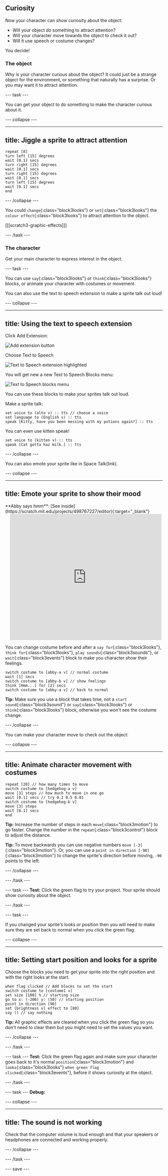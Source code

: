 ## Curiosity

Now your character can show curiosity about the object:
- Will your object do something to attract attention? 
- Will your character move towards the object to check it out? 
- Will it use speech or costume changes? 

You decide!

### The object

Why is your character curious about the object? It could just be a strange object for the environment, or something that naturally has a surprise. Or you may want it to attract attention. 

--- task ---

You can get your object to do something to make the character curious about it. 

--- collapse ---

---
title: Jiggle a sprite to attract attention
---

```blocks3
repeat [8]
turn left [15] degrees
wait [0.1] secs
turn right [15] degrees
wait [0.1] secs
turn right [15] degrees
wait [0.1] secs
turn left [15] degrees
wait [0.1] secs
end
```
--- /collapse ---

You could `change`{:class="block3looks"} or `set`{:class="block3looks"} the `colour effect`{:class="block3looks"} to attract attention to the object.

[[[scratch3-graphic-effects]]]

--- /task ---

### The character

Get your main character to express interest in the object.

--- task ---

You can use `say`{:class="block3looks"} or `think`{:class="block3looks"} blocks, or animate your character with costumes or movement.

You can also use the text to speech extension to make a sprite talk out loud!

--- collapse ---

---
title: Using the text to speech extension
---

Click Add Extension:

![Add extension button](images/add-extension.png)

Choose Text to Speech

![Text to Speech extension highlighted](images/text-to-speech.png)

You will get new a new Text to Speech Blocks menu:

![Text to Speech blocks menu](images/text-to-speech-extension.png)

You can use these blocks to make your sprites talk out loud.

Make a sprite talk:

```blocks3
set voice to (alto v) :: tts // choose a voice
set language to (English v) :: tts 
speak [Kitty, have you been messing with my potions again?] :: tts
```

You can even use kitten speak!

```blocks3
set voice to (kitten v) :: tts
speak [Cat gotta haz milk.] :: tts
```

--- /collapse ---

You can also emote your sprite like in Space Talk(link). 

--- collapse ---

---
title: Emote your sprite to show their mood
---

<div>
**Abby says hmm**: [See inside](https://scratch.mit.edu/projects/498767227/editor){:target="_blank"}
<div class="scratch-preview" style="margin-left: 15px;">
  <iframe allowtransparency="true" width="485" height="402" src="https://scratch.mit.edu/projects/embed//498767227/?autostart=false" frameborder="0"></iframe>
</div>

You can change costume before and after a `say for`{:class="block3looks"}, `think for`{:class="block3looks"}, `play sounds`{:class="block3sounds"}, or `wait`{:class="block3events"} block to make you character show their feelings.

```blocks3
switch costume to [abby-a v] // normal costume
wait [1] secs
switch costume to [abby-b v] // show feelings
think [Hmm...] for [2] secs
switch costume to [abby-a v] // back to normal
```

**Tip:** Make sure you use a block that takes time, not a `start sound`{:class="block3sound"} or `say`{:class="block3looks"} or `think`{:class="block3looks"} block, otherwise you won't see the costume change.

--- /collapse ---

You can make your character move to check out the object:

--- collapse ---

---
title: Animate character movement with costumes
---

```blocks3
repeat [20] // how many times to move
switch costume to [hedgehog-a v]
move [3] steps // how much to move in one go
wait [0.1] secs // try 0.2 0.5 0.01
switch costume to [hedgehog-b v]
move [3] steps
wait [0.1] secs
end
```

**Tip:** Increase the number of steps in each `move`{:class="block3motion"} to go faster. Change the number in the `repeat`{:class="block3control"} block to adjust the distance.

**Tip:** To move backwards you can use negative numbers `move [-3]`{:class="block3motion"}. Or, you can use a `point in direction [-90]`{:class="block3motion"} to change the sprite's direction before moving, `-90` points to the left. 

--- /collapse ---

--- /task ---

--- task ---
**Test:** Click the green flag to try your project. Your sprite should show curiosity about the object.

--- /task ---

--- task ---

If you changed your sprite's looks or position then you will need to make sure they are set back to normal when you click the green flag.

--- collapse ---

---
title: Setting start position and looks for a sprite
---

Choose the blocks you need to get your sprite into the right position and with the right looks at the start.

```blocks3
when flag clicked // Add blocks to set the start 
switch costume to [costume1 v]
set size [100] % // starting size
go to x: (-200) y: (50) // starting position
point in direction [90]
set [brightness v] effect to [80]
say () // say nothing
```

**Tip:** All graphic effects are cleared when you click the green flag so you don't need to clear them but you might need to set the values you want.

--- /collapse ---

--- /task ---

--- task ---
**Test:** Click the green flag again and make sure your character goes back to it's normal `position`{:class="block3motion"} and `looks`{:class="block3looks"} `when green flag clicked`{:class="block3events"}, before it shows curiosity at the object.

--- /task ---

--- task ---
**Debug:**

--- collapse ---

---
title: The sound is not working
---

Check that the computer volume is loud enough and that your speakers or headphones are connected and working properly. 

--- /collapse ---

--- /task ---


--- save ---